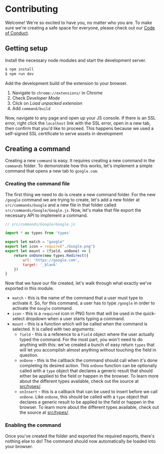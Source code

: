 # Contributing

Welcome! We're so excited to have you, no matter who you are. To make sure we're creating a safe space for everyone, please check out our [Code of Conduct](CODE_OF_CONDUCT.md).

## Getting setup

Install the necessary node modules and start the development server.

```bash
$ npm install
$ npm run dev
```

Add the development build of the extension to your browser.

1. Navigate to `chrome://extensions/` in Chrome
2. Check *Developer Mode*
3. Click on *Load unpacked extension*
4. Add `command/build`

Now, navigate to any page and open up your JS console. If there is an SSL error, right click the `localhost` link with the SSL error, open in a new tab, then confirm that you'd like to proceed. This happens because we used a self-signed SSL certificate to serve assets in development

## Creating a command

Creating a new `command` is easy. It requires creating a new command in the `commands` folder. To demonstrate how this works, let's implement a simple command that opens a new tab to `google.com`.

### Creating the command file

The first thing we need to do is create a new command folder. For the new `/google` command we are trying to create, let's add a new folder at `src/commands/Google` and a new file in that folder called `src/commands/Google/Google.js`. Now, let's make that file export the necessary API to implement a command.

```javascript
// src/commands/Google/Google.js

import * as types from 'types'

export let match = "google"
export let icon = require("./Google.png")
export let mount = (field, onDone) => {
    return onDone(new types.Redirect({
        url: 'https://google.com',
        target: '_blank'
    })
}
```

Now that we have our file created, let's walk through what exactly we've exported in this module.

* `match` - this is the name of the command that a user must type to activate it. So, for this command, a user has to type `/google` in order to activate the `Google` command.
* `icon` - this is a `required` icon in PNG form that will be used in the quick-select dropdown when a user starts typing a command.
* `mount` - this is a function which will be called when the command is selected. It is called with two arguments:
    * `field` - this is a reference to a `Field` object where the user actually typed the command. For the most part, you won't need to do anything with this: we've created a bunch of easy return `types` that will let you accomplish almost anything without touching the field in question.
    * `onDone` - this is the callback the command should call when it's done completing its desired action. This `onDone` function can be optionally called with a `type` object that declares a generic result that should either be applied to the field or happen in the browser. To learn more about the different types available, check out the source at [src/types/](src/types).
    * `onInsert` - this is a callback that can be used to insert before we call `onDone`. Like `onDone`, this should be called with a `type` object that declares a generic result to be applied to the field or happen in the browser. To learn more about the different types available, check out the source at [src/types/](src/types).

### Enabling the command

Once you've created the folder and exported the required exports, there's nothing else to do! The command should now automatically be loaded into your browser.

